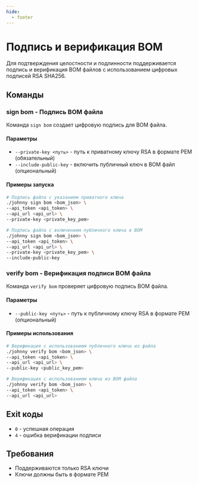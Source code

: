 ```yaml
---
hide:
  - footer
---
```


# Подпись и верификация BOM

Для подтверждения целостности и подлинности поддерживается подпись и верификация BOM файлов с использованием цифровых подписей RSA SHA256.

## Команды

### sign bom - Подпись BOM файла

Команда `sign bom` создает цифровую подпись для BOM файла.

#### Параметры

- `--private-key <путь>` - путь к приватному ключу RSA в формате PEM (обязательный)
- `--include-public-key` - включить публичный ключ в BOM файл (опциональный)

#### Примеры запуска

```bash
# Подпись файла с указанием приватного ключа
./johnny sign bom <bom_json> \
--api_token <api_token> \
--api_url <api_url> \
--private-key <private_key_pem>

# Подпись файла с включением публичного ключа в BOM
./johnny sign bom <bom_json> \
--api_token <api_token> \
--api_url <api_url> \
--private-key <private_key_pem> \
--include-public-key 
```

### verify bom - Верификация подписи BOM файла

Команда `verify bom` проверяет цифровую подпись BOM файла.

#### Параметры

- `--public-key <путь>` - путь к публичному ключу RSA в формате PEM (опциональный)

#### Примеры использования

```bash
# Верификация с использованием публичного ключа из файла
./johnny verify bom <bom_json> \
--api_token <api_token> \
--api_url <api_url> \
--public-key <public_key_pem>

# Верификация с использованием ключа из BOM файла
./johnny verify bom <bom_json> \
--api_token <api_token> \
--api_url <api_url>
```

## Exit коды

- `0` - успешная операция
- `4` - ошибка верификации подписи

## Требования

- Поддерживаются только RSA ключи
- Ключи должны быть в формате PEM
